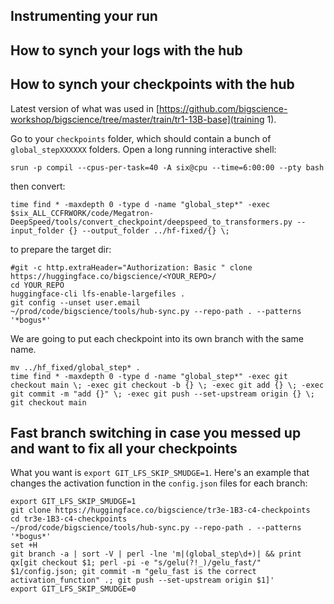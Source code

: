 ## Instrumenting your run

## How to synch your logs with the hub

## How to synch your checkpoints with the hub
Latest version of what was used in [https://github.com/bigscience-workshop/bigscience/tree/master/train/tr1-13B-base](training 1).

Go to your `checkpoints` folder, which should contain a bunch of `global_stepXXXXXX` folders. Open a long running interactive shell:
```
srun -p compil --cpus-per-task=40 -A six@cpu --time=6:00:00 --pty bash
```
then convert:

```
time find * -maxdepth 0 -type d -name "global_step*" -exec $six_ALL_CCFRWORK/code/Megatron-DeepSpeed/tools/convert_checkpoint/deepspeed_to_transformers.py --input_folder {} --output_folder ../hf-fixed/{} \;
```
to prepare the target dir:

```
#git -c http.extraHeader="Authorization: Basic " clone https://huggingface.co/bigscience/<YOUR_REPO>/
cd YOUR_REPO
huggingface-cli lfs-enable-largefiles .
git config --unset user.email
~/prod/code/bigscience/tools/hub-sync.py --repo-path . --patterns '*bogus*'
```
We are going to put each checkpoint into its own branch with the same name.

```
mv ../hf_fixed/global_step* .
time find * -maxdepth 0 -type d -name "global_step*" -exec git checkout main \; -exec git checkout -b {} \; -exec git add {} \; -exec git commit -m "add {}" \; -exec git push --set-upstream origin {} \;
git checkout main
```
## Fast branch switching in case you messed up and want to fix all your checkpoints
What you want is `export GIT_LFS_SKIP_SMUDGE=1`. Here's an example that changes the activation function in the `config.json` files for each branch:
```
export GIT_LFS_SKIP_SMUDGE=1
git clone https://huggingface.co/bigscience/tr3e-1B3-c4-checkpoints
cd tr3e-1B3-c4-checkpoints
~/prod/code/bigscience/tools/hub-sync.py --repo-path . --patterns '*bogus*'
set +H
git branch -a | sort -V | perl -lne 'm|(global_step\d+)| && print qx[git checkout $1; perl -pi -e "s/gelu(?!_)/gelu_fast/" $1/config.json; git commit -m "gelu_fast is the correct activation_function" .; git push --set-upstream origin $1]'
export GIT_LFS_SKIP_SMUDGE=0
```
